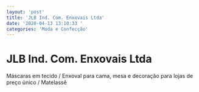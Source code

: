```yaml
---
layout: 'post'
title: 'JLB Ind. Com. Enxovais Ltda'
date: '2020-04-13 13:10:33 '
categories: 'Moda e Confecção'
---
```


# JLB Ind. Com. Enxovais Ltda

Máscaras em tecido / Enxoval para cama, mesa e decoração para lojas de preço único / Matelassê  
